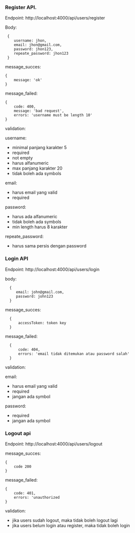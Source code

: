 ### Register API. 

Endpoint: http://localhost:4000/api/users/register

Body:

     {
        username: jhon,
        email: jhon@gmail.com,
        password: jhon123,
        repeate_password: jhon123
     } 
  
message_succes:

    {
        message: 'ok'
    }
    
message_failed:

    {
        code: 400,
        message: 'bad request',
        errors: 'username must be length 10'
    }
    

validation: 

username: 
-  minimal panjang karakter 5
-  required
-  not empty
-  harus alfanumeric
-  max panjang karakter 20
-  tidak boleh ada symbols

email:
-  harus email yang valid
-  required

password:
-  harus ada alfanumeric
-  tidak boleh ada symbols
-  min length harus 8 karakter

repeate_password:
-  harus sama persis dengan password


### Login API

Endpoint: http://localhost:4000/api/users/login


body:

      {
         email: john@gmail.com,
         password: john123 
      }
     

message_succes:

      {
          accessToken: token key
      }
      
message_failed:
  
      {
          code: 404,
          errors: 'email tidak ditemukan atau password salah'
      }

validation:

email: 
-  harus email yang valid
-  required
-  jangan ada symbol

password:
-  required
-  jangan ada symbol


### Logout api 

Endpoint: http://localhost:4000/api/users/logout

message_succes: 

    {
        code 200
    }

message_failed:

    {
        code: 401,
        errors: 'unauthorized
    }


validation:

- jika users sudah logout, maka tidak boleh logout lagi
- jika users belum login atau register, maka tidak boleh login

